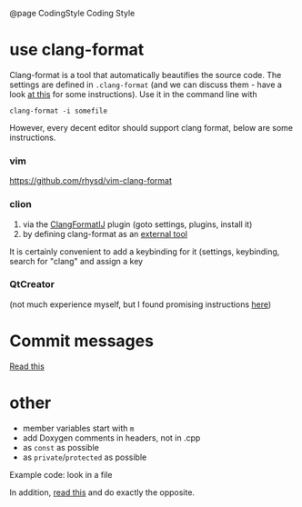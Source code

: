 @page CodingStyle Coding Style

# use clang-format

Clang-format is a tool that automatically beautifies the source code. The settings are defined in `.clang-format` (and we can discuss them - have a look [at this](https://clangformat.com/) for some instructions). Use it in the command line with

```
clang-format -i somefile
```

However, every decent editor should support clang format, below are some instructions. 

### vim

<https://github.com/rhysd/vim-clang-format>

### clion

1) via the [ClangFormatIJ](https://plugins.jetbrains.com/plugin/8396-clangformatij) plugin (goto settings, plugins, install it)
2) by defining clang-format as an [external tool](http://stackoverflow.com/questions/34648255/using-clang-format-in-clion)

It is certainly convenient to add a keybinding for it (settings, keybinding, search for "clang" and assign a key

### QtCreator

(not much experience myself, but I found promising instructions [here](http://stackoverflow.com/a/40174996))

# Commit messages

[Read this](https://chris.beams.io/posts/git-commit/)

# other

- member variables start with `m`
- add Doxygen comments in headers, not in .cpp
- as `const` as possible
- as `private`/`protected` as possible

Example code: look in a file

In addition, [read this](http://www.se.rit.edu/~tabeec/RIT_441/Resources_files/How%20To%20Write%20Unmaintainable%20Code.pdf) and do exactly the opposite.
